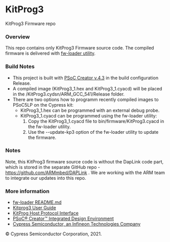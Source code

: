 # KitProg3
KitProg3 Firmware repo

### Overview

This repo contains only KitProg3 Firmware source code.
The compiled firmware is delivered with [fw-loader utility](https://github.com/cypresssemiconductorco/Firmware-loader).

### Build Notes

- This project is built with [PSoC Creator v.4.3](https://www.cypress.com/blog/psoc-creator-news-and-information/psoc-creator-43-available-now) in the build configuration Release.
- A compiled image (KitProg3_1.hex and KitProg3_1.cyacd) will be placed in the /KitProg3.cydsn/ARM_GCC_541/Release folder.
- There are two options how to programm recently compiled images to PSoC5LP on the Cypress kit:
  - KitProg3_1.hex can be programmed with an external debug probe.
  - KitProg3_1.cyacd can be programmed using the fw-loader utility:
     1. Copy the KitProg3_1.cyacd file to bin/firmware/KitProg3.cyacd in the fw-loader utility.
     2. Use the --update-kp3 option of the fw-loader utility to update the firmware.

### Notes
Note, this KitProg3 firmware source code is without the DapLink code part, which is stored in the separate GitHub repo - https://github.com/ARMmbed/DAPLink . We are working with the ARM team to integrate our updates into this repo. 

### More information

-   [fw-loader README.md](https://github.com/cypresssemiconductorco/Firmware-loader/blob/master/README.md)
-   [Kitprog3 User Guide](https://www.cypress.com/documentation/development-kitsboards/kitprog-user-guide)
-   [KitProg Host Protocol Interface](https://www.cypress.com/file/520056/download)
-   [PSoC® Creator™ Integrated Design Environment](https://www.cypress.com/products/psoc-creator-integrated-design-environment-ide)
-   [Cypress Semiconductor, an Infineon Technologies Company](http://www.cypress.com)

© Cypress Semiconductor Corporation, 2021.
